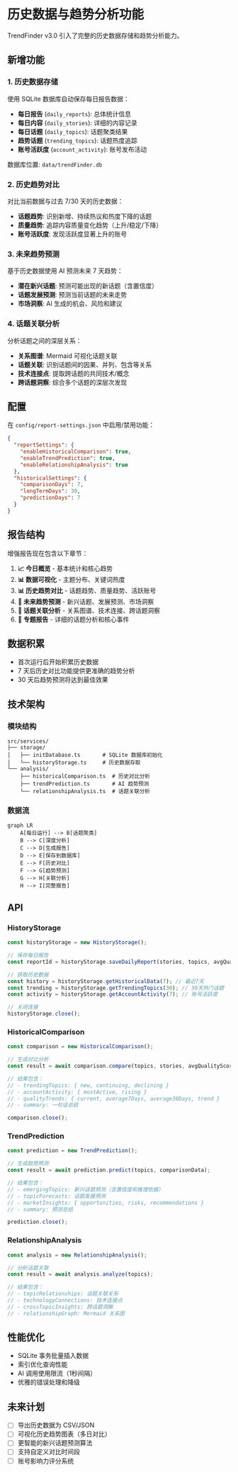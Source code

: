 # 历史数据与趋势分析功能

TrendFinder v3.0 引入了完整的历史数据存储和趋势分析能力。

## 新增功能

### 1. 历史数据存储

使用 SQLite 数据库自动保存每日报告数据：

- **每日报告** (`daily_reports`): 总体统计信息
- **每日内容** (`daily_stories`): 详细的内容记录
- **每日话题** (`daily_topics`): 话题聚类结果
- **趋势话题** (`trending_topics`): 话题热度追踪
- **账号活跃度** (`account_activity`): 账号发布活动

数据库位置: `data/trendFinder.db`

### 2. 历史趋势对比

对比当前数据与过去 7/30 天的历史数据：

- **话题趋势**: 识别新增、持续热议和热度下降的话题
- **质量趋势**: 追踪内容质量变化趋势（上升/稳定/下降）
- **账号活跃度**: 发现活跃度显著上升的账号

### 3. 未来趋势预测

基于历史数据使用 AI 预测未来 7 天趋势：

- **潜在新兴话题**: 预测可能出现的新话题（含置信度）
- **话题发展预测**: 预测当前话题的未来走势
- **市场洞察**: AI 生成的机会、风险和建议

### 4. 话题关联分析

分析话题之间的深层关系：

- **关系图谱**: Mermaid 可视化话题关联
- **话题关联**: 识别话题间的因果、并列、包含等关系
- **技术连接点**: 提取跨话题的共同技术/概念
- **跨话题洞察**: 综合多个话题的深层次发现

## 配置

在 `config/report-settings.json` 中启用/禁用功能：

```json
{
  "reportSettings": {
    "enableHistoricalComparison": true,
    "enableTrendPrediction": true,
    "enableRelationshipAnalysis": true
  },
  "historicalSettings": {
    "comparisonDays": 7,
    "longTermDays": 30,
    "predictionDays": 7
  }
}
```

## 报告结构

增强报告现在包含以下章节：

1. **📈 今日概览** - 基本统计和核心趋势
2. **📊 数据可视化** - 主题分布、关键词热度
3. **📊 历史趋势对比** - 话题趋势、质量趋势、活跃账号
4. **🔮 未来趋势预测** - 新兴话题、发展预测、市场洞察
5. **🔗 话题关联分析** - 关系图谱、技术连接、跨话题洞察
6. **📑 专题报告** - 详细的话题分析和核心事件

## 数据积累

- 首次运行后开始积累历史数据
- 7 天后历史对比功能提供更准确的趋势分析
- 30 天后趋势预测将达到最佳效果

## 技术架构

### 模块结构

```
src/services/
├── storage/
│   ├── initDatabase.ts       # SQLite 数据库初始化
│   └── historyStorage.ts     # 历史数据存取
└── analysis/
    ├── historicalComparison.ts  # 历史对比分析
    ├── trendPrediction.ts       # AI 趋势预测
    └── relationshipAnalysis.ts  # 话题关联分析
```

### 数据流

```mermaid
graph LR
    A[每日运行] --> B[话题聚类]
    B --> C[深度分析]
    C --> D[生成报告]
    D --> E[保存到数据库]
    E --> F[历史对比]
    F --> G[趋势预测]
    G --> H[关联分析]
    H --> I[完整报告]
```

## API

### HistoryStorage

```typescript
const historyStorage = new HistoryStorage();

// 保存每日报告
const reportId = historyStorage.saveDailyReport(stories, topics, avgQualityScore);

// 获取历史数据
const history = historyStorage.getHistoricalData(7); // 最近7天
const trending = historyStorage.getTrendingTopics(30); // 30天热门话题
const activity = historyStorage.getAccountActivity(7); // 账号活跃度

// 关闭连接
historyStorage.close();
```

### HistoricalComparison

```typescript
const comparison = new HistoricalComparison();

// 生成对比分析
const result = await comparison.compare(topics, stories, avgQualityScore);

// 结果包含：
// - trendingTopics: { new, continuing, declining }
// - accountActivity: { mostActive, rising }
// - qualityTrends: { current, average7Days, average30Days, trend }
// - summary: 一句话总结

comparison.close();
```

### TrendPrediction

```typescript
const prediction = new TrendPrediction();

// 生成趋势预测
const result = await prediction.predict(topics, comparisonData);

// 结果包含：
// - emergingTopics: 新兴话题预测（含置信度和推理依据）
// - topicForecasts: 话题发展预测
// - marketInsights: { opportunities, risks, recommendations }
// - summary: 预测总结

prediction.close();
```

### RelationshipAnalysis

```typescript
const analysis = new RelationshipAnalysis();

// 分析话题关联
const result = await analysis.analyze(topics);

// 结果包含：
// - topicRelationships: 话题关联关系
// - technologyConnections: 技术连接点
// - crossTopicInsights: 跨话题洞察
// - relationshipGraph: Mermaid 关系图
```

## 性能优化

- SQLite 事务批量插入数据
- 索引优化查询性能
- AI 调用使用限流（1秒间隔）
- 优雅的错误处理和降级

## 未来计划

- [ ] 导出历史数据为 CSV/JSON
- [ ] 可视化历史趋势图表（多日对比）
- [ ] 更智能的新兴话题预测算法
- [ ] 支持自定义对比时间段
- [ ] 账号影响力评分系统
